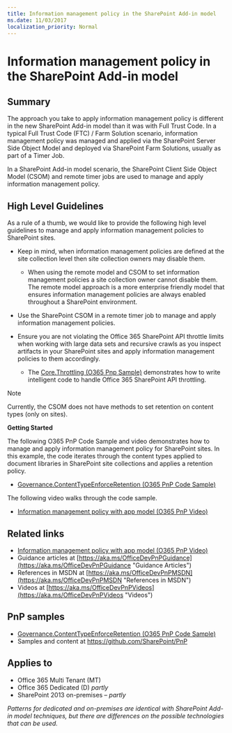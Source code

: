 ```yaml
---
title: Information management policy in the SharePoint Add-in model
ms.date: 11/03/2017
localization_priority: Normal
---
```

Information management policy in the SharePoint Add-in model
============================================================

## Summary

The approach you take to apply information management policy is different in the new SharePoint Add-in model than it was with Full Trust Code.  In a typical Full Trust Code (FTC) / Farm Solution scenario, information management policy was managed and applied via the SharePoint Server Side Object Model and deployed via SharePoint Farm Solutions, usually as part of a Timer Job. 

In a SharePoint Add-in model scenario, the SharePoint Client Side Object Model (CSOM) and remote timer jobs are used to manage and apply information management policy.

High Level Guidelines
---------------------

As a rule of a thumb, we would like to provide the following high level guidelines to manage and apply information management policies to SharePoint sites.  

- Keep in mind, when information management policies are defined at the site collection level then site collection owners may disable them.
	+ When using the remote model and CSOM to set information management policies a site collection owner cannot disable them.  The remote model approach is a more enterprise friendly model that ensures information management policies are always enabled throughout a SharePoint environment.
- Use the SharePoint CSOM in a remote timer job to manage and apply information management policies.

- Ensure you are not violating the Office 365 SharePoint API throttle limits when working with large data sets and recursive crawls as you inspect artifacts in your SharePoint sites and apply information management policies to them accordingly.
	+ The [Core.Throttling (O365 Pnp Sample)](https://github.com/SharePoint/PnP/tree/master/Samples/Core.Throttling) demonstrates how to write intelligent code to handle Office 365 SharePoint API throttling.

> [!NOTE] 
> Currently, the CSOM does not have methods to set retention on content types (only on sites).

**Getting Started**

The following O365 PnP Code Sample and video demonstrates how to manage and apply information management policy for SharePoint sites.  In this example, the code iterates through the content types applied to document libraries in SharePoint site collections and applies a retention policy.

- [Governance.ContentTypeEnforceRetention (O365 PnP Code Sample)](https://github.com/SharePoint/PnP/tree/master/Solutions/Governance.ContentTypeEnforceRetention)

The following video walks through the code sample.

- [Information management policy with app model (O365 PnP Video)](https://channel9.msdn.com/blogs/OfficeDevPnP/Information-management-policy-wtih-app-model)

## Related links
- [Information management policy with app model (O365 PnP Video)](https://channel9.msdn.com/blogs/OfficeDevPnP/Information-management-policy-wtih-app-model)
- Guidance articles at [https://aka.ms/OfficeDevPnPGuidance](https://aka.ms/OfficeDevPnPGuidance "Guidance Articles")
- References in MSDN at [https://aka.ms/OfficeDevPnPMSDN](https://aka.ms/OfficeDevPnPMSDN "References in MSDN")
- Videos at [https://aka.ms/OfficeDevPnPVideos](https://aka.ms/OfficeDevPnPVideos "Videos")

## PnP samples

- [Governance.ContentTypeEnforceRetention (O365 PnP Code Sample)](https://github.com/SharePoint/PnP/tree/master/Solutions/Governance.ContentTypeEnforceRetention)
- Samples and content at https://github.com/SharePoint/PnP

## Applies to

- Office 365 Multi Tenant (MT)
- Office 365 Dedicated (D) *partly*
- SharePoint 2013 on-premises – *partly*

*Patterns for dedicated and on-premises are identical with SharePoint Add-in model techniques, but there are differences on the possible technologies that can be used.*
